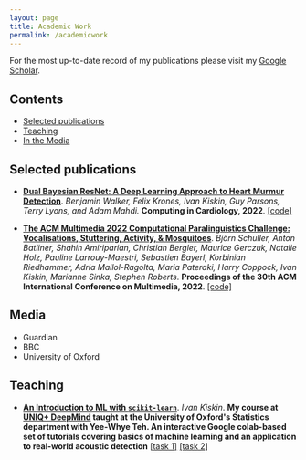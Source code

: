 ```yaml
---
layout: page
title: Academic Work
permalink: /academicwork
---
```


For the most up-to-date record of my publications please visit my [Google Scholar](https://scholar.google.co.uk/citations?user=Nww9_bcAAAAJ&hl=en).

## Contents

* [Selected publications](#selected-publications)
* [Teaching](#teaching)
* [In the Media](#media)

## Selected publications

* [**Dual Bayesian ResNet: A Deep Learning Approach to Heart Murmur Detection**](https://cinc.org/2022/Program/accepted/355_Preprint.pdf). *Benjamin Walker, Felix Krones, Ivan Kiskin, Guy Parsons, Terry Lyons, and Adam Mahdi.* **Computing in Cardiology, 2022**. [[code]](https://github.com/Benjamin-Walker/heart-murmur-detection)

* [**The ACM Multimedia 2022 Computational Paralinguistics Challenge: Vocalisations, Stuttering, Activity, & Mosquitoes**](https://arxiv.org/pdf/2205.06799). *Björn Schuller, Anton Batliner, Shahin Amiriparian, Christian Bergler, Maurice Gerczuk, Natalie Holz, Pauline Larrouy-Maestri, Sebastien Bayerl, Korbinian Riedhammer, Adria Mallol-Ragolta, Maria Pateraki, Harry Coppock, Ivan Kiskin, Marianne Sinka, Stephen Roberts*. **Proceedings of the 30th ACM International Conference on Multimedia, 2022**. [[code]](https://github.com/Benjamin-Walker/heart-murmur-detection)

## Media
* Guardian
* BBC
* University of Oxford

## Teaching
* [**An Introduction to ML with `scikit-learn`**](https://github.com/ikiskin/UNIQ-deepmind). *Ivan Kiskin*. **My course at [UNIQ+ DeepMind](https://www.development.ox.ac.uk/news/deepmind-supports-additional-uniq-graduate-access-internships-in-artificial-intelligence-and-machine-learning) taught at the University of Oxford's Statistics department with Yee-Whye Teh. An interactive Google colab-based set of tutorials covering basics of machine learning and an application to real-world acoustic detection** [[task 1]](https://github.com/ikiskin/UNIQ-deepmind/blob/master/session_1_task_list.md) [[task 2]](https://github.com/ikiskin/UNIQ-deepmind/blob/master/session_2_task_list.md)
